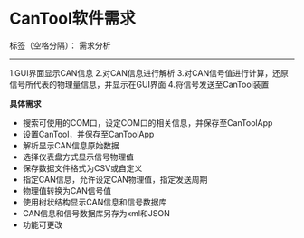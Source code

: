 ﻿# CanTool软件需求

标签（空格分隔）： 需求分析

---

1.GUI界面显示CAN信息
2.对CAN信息进行解析
3.对CAN信号值进行计算，还原信号所代表的物理量信息，并显示在GUI界面
4.将信号发送至CanTool装置

**具体需求**
 - 搜索可使用的COM口，设定COM口的相关信息，并保存至CanToolApp
 - 设置CanTool，并保存至CanToolApp
 - 解析显示CAN信息原始数据
 - 选择仪表盘方式显示信号物理值
 - 保存数据文件格式为CSV或自定义
 - 指定CAN信息，允许设定CAN物理值，指定发送周期
 - 物理值转换为CAN信号值
 - 使用树状结构显示CAN信息和信号数据库
 - CAN信息和信号数据库另存为xml和JSON
 - 功能可更改